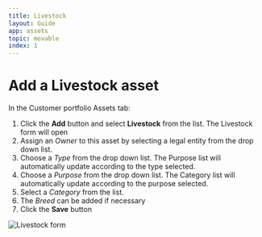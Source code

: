 ```yaml
---
title: Livestock
layout: Guide
app: assets
topic: movable
index: 1
---
```


# Add a Livestock asset 

In the Customer portfolio Assets tab:

1. Click the **Add** button and select **Livestock** from the list. The Livestock form will open
2. Assign an *Owner* to this asset by selecting a legal entity from the drop down list.
3. Choose a *Type* from the drop down list. The Purpose list will automatically update according to the type selected.
3. Choose a *Purpose* from the drop down list. The Category list will automatically update according to the purpose selected.
4. Select a *Category* from the list.
8. The *Breed* can be added if necessary
9. Click the **Save** button

![Livestock form](/images/guides/assets/livestock.jpg)